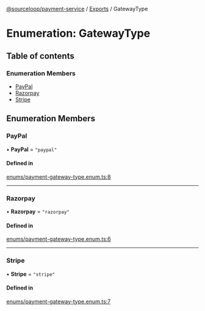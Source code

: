 [@sourceloop/payment-service](../README.md) / [Exports](../modules.md) / GatewayType

# Enumeration: GatewayType

## Table of contents

### Enumeration Members

- [PayPal](GatewayType.md#paypal)
- [Razorpay](GatewayType.md#razorpay)
- [Stripe](GatewayType.md#stripe)

## Enumeration Members

### PayPal

• **PayPal** = ``"paypal"``

#### Defined in

[enums/payment-gateway-type.enum.ts:8](https://github.com/sourcefuse/loopback4-microservice-catalog/blob/68ec38a2a/services/payment-service/src/enums/payment-gateway-type.enum.ts#L8)

___

### Razorpay

• **Razorpay** = ``"razorpay"``

#### Defined in

[enums/payment-gateway-type.enum.ts:6](https://github.com/sourcefuse/loopback4-microservice-catalog/blob/68ec38a2a/services/payment-service/src/enums/payment-gateway-type.enum.ts#L6)

___

### Stripe

• **Stripe** = ``"stripe"``

#### Defined in

[enums/payment-gateway-type.enum.ts:7](https://github.com/sourcefuse/loopback4-microservice-catalog/blob/68ec38a2a/services/payment-service/src/enums/payment-gateway-type.enum.ts#L7)
